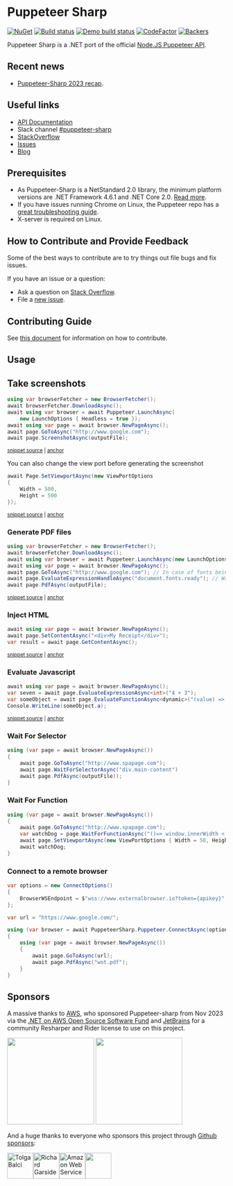 # Puppeteer Sharp

[![NuGet](https://buildstats.info/nuget/PuppeteerSharp)][NugetUrl]
[![Build status](https://github.com/hardkoded/puppeteer-sharp/actions/workflows/dotnet.yml/badge.svg)][BuildUrl]
[![Demo build status](https://github.com/hardkoded/puppeteer-sharp/actions/workflows/demo.yml/badge.svg)][BuildDemoUrl]
[![CodeFactor](https://www.codefactor.io/repository/github/hardkoded/puppeteer-sharp/badge)][CodeFactorUrl]
[![Backers](https://opencollective.com/hardkoded-projects/backers/badge.svg)][Backers]

[NugetUrl]: https://www.nuget.org/packages/PuppeteerSharp/
[BuildUrl]: https://github.com/hardkoded/puppeteer-sharp/actions/workflows/dotnet.yml
[BuildDemoUrl]: https://github.com/hardkoded/puppeteer-sharp/actions/workflows/demo.yml
[CodeFactorUrl]: https://www.codefactor.io/repository/github/hardkoded/puppeteer-sharp
[Backers]: https://opencollective.com/hardkoded-projects

Puppeteer Sharp is a .NET port of the official [Node.JS Puppeteer API](https://github.com/puppeteer/puppeteer).

## Recent news

* [Puppeteer-Sharp 2023 recap](https://www.hardkoded.com/blog/puppeteer-sharp-2023-recap).

## Useful links

* [API Documentation](http://www.puppeteersharp.com/api/index.html)
* Slack channel [#puppeteer-sharp](https://www.hardkoded.com/goto/pptr-slack)
* [StackOverflow](https://stackoverflow.com/search?q=puppeteer-sharp)
* [Issues](https://github.com/hardkoded/puppeteer-sharp/issues?utf8=%E2%9C%93&q=is%3Aissue)
* [Blog](https://www.hardkoded.com/)

## Prerequisites

* As Puppeteer-Sharp is a NetStandard 2.0 library, the minimum platform versions are .NET Framework 4.6.1 and .NET Core 2.0. [Read more](https://docs.microsoft.com/en-us/dotnet/standard/net-standard).
* If you have issues running Chrome on Linux, the Puppeteer repo has a [great troubleshooting guide](https://github.com/puppeteer/puppeteer/blob/master/docs/troubleshooting.md).
* X-server is required on Linux.

## How to Contribute and Provide Feedback

Some of the best ways to contribute are to try things out file bugs and fix issues.

If you have an issue or a question:

* Ask a question on [Stack Overflow](https://stackoverflow.com/search?q=puppeteer-sharp).
* File a [new issue](https://github.com/hardkoded/puppeteer-sharp/issues/new).

## Contributing Guide

See [this document](https://github.com/hardkoded/puppeteer-sharp/blob/master/CONTRIBUTING.md) for information on how to contribute.

## Usage

## Take screenshots

<!-- snippet: ScreenshotAsync -->
<a id='snippet-screenshotasync'></a>
```cs
using var browserFetcher = new BrowserFetcher();
await browserFetcher.DownloadAsync();
await using var browser = await Puppeteer.LaunchAsync(
    new LaunchOptions { Headless = true });
await using var page = await browser.NewPageAsync();
await page.GoToAsync("http://www.google.com");
await page.ScreenshotAsync(outputFile);
```
<sup><a href='https://github.com/hardkoded/puppeteer-sharp/blob/master/lib/PuppeteerSharp.Tests/ScreenshotTests/PageScreenshotTests.cs#L55-L63' title='Snippet source file'>snippet source</a> | <a href='#snippet-screenshotasync' title='Start of snippet'>anchor</a></sup>
<!-- endSnippet -->

You can also change the view port before generating the screenshot

<!-- snippet: SetViewportAsync -->
<a id='snippet-setviewportasync'></a>
```cs
await Page.SetViewportAsync(new ViewPortOptions
{
    Width = 500,
    Height = 500
});
```
<sup><a href='https://github.com/hardkoded/puppeteer-sharp/blob/master/lib/PuppeteerSharp.Tests/ScreenshotTests/ElementHandleScreenshotTests.cs#L15-L21' title='Snippet source file'>snippet source</a> | <a href='#snippet-setviewportasync' title='Start of snippet'>anchor</a></sup>
<!-- endSnippet -->

### Generate PDF files

<!-- snippet: PdfAsync -->
<a id='snippet-pdfasync'></a>
```cs
using var browserFetcher = new BrowserFetcher();
await browserFetcher.DownloadAsync();
await using var browser = await Puppeteer.LaunchAsync(new LaunchOptions { Headless = true });
await using var page = await browser.NewPageAsync();
await page.GoToAsync("http://www.google.com"); // In case of fonts being loaded from a CDN, use WaitUntilNavigation.Networkidle0 as a second param.
await page.EvaluateExpressionHandleAsync("document.fonts.ready"); // Wait for fonts to be loaded. Omitting this might result in no text rendered in pdf.
await page.PdfAsync(outputFile);
```
<sup><a href='https://github.com/hardkoded/puppeteer-sharp/blob/master/lib/PuppeteerSharp.Tests/PageTests/PdfTests.cs#L28-L38' title='Snippet source file'>snippet source</a> | <a href='#snippet-pdfasync' title='Start of snippet'>anchor</a></sup>
<!-- endSnippet -->

### Inject HTML

<!-- snippet: SetContentAsync -->
<a id='snippet-setcontentasync'></a>
```cs
await using var page = await browser.NewPageAsync();
await page.SetContentAsync("<div>My Receipt</div>");
var result = await page.GetContentAsync();
```
<sup><a href='https://github.com/hardkoded/puppeteer-sharp/blob/master/lib/PuppeteerSharp.Tests/PageTests/SetContentTests.cs#L15-L21' title='Snippet source file'>snippet source</a> | <a href='#snippet-setcontentasync' title='Start of snippet'>anchor</a></sup>
<!-- endSnippet -->

### Evaluate Javascript

<!-- snippet: Evaluate -->
<a id='snippet-evaluate'></a>
```cs
await using var page = await browser.NewPageAsync();
var seven = await page.EvaluateExpressionAsync<int>("4 + 3");
var someObject = await page.EvaluateFunctionAsync<dynamic>("(value) => ({a: value})", 5);
Console.WriteLine(someObject.a);
```
<sup><a href='https://github.com/hardkoded/puppeteer-sharp/blob/master/lib/PuppeteerSharp.Tests/QuerySelectorTests/ElementHandleQuerySelectorEvalTests.cs#L17-L22' title='Snippet source file'>snippet source</a> | <a href='#snippet-evaluate' title='Start of snippet'>anchor</a></sup>
<!-- endSnippet -->

### Wait For Selector

```cs
using (var page = await browser.NewPageAsync())
{
    await page.GoToAsync("http://www.spapage.com");
    await page.WaitForSelectorAsync("div.main-content")
    await page.PdfAsync(outputFile));
}
```

### Wait For Function

```cs
using (var page = await browser.NewPageAsync())
{
    await page.GoToAsync("http://www.spapage.com");
    var watchDog = page.WaitForFunctionAsync("()=> window.innerWidth < 100");
    await page.SetViewportAsync(new ViewPortOptions { Width = 50, Height = 50 });
    await watchDog;
}
```

### Connect to a remote browser

```cs
var options = new ConnectOptions()
{
    BrowserWSEndpoint = $"wss://www.externalbrowser.io?token={apikey}"
};

var url = "https://www.google.com/";

using (var browser = await PuppeteerSharp.Puppeteer.ConnectAsync(options))
{
    using (var page = await browser.NewPageAsync())
    {
        await page.GoToAsync(url);
        await page.PdfAsync("wot.pdf");
    }
}
```

## Sponsors

A massive thanks to [AWS](https://github.com/aws), who sponsored Puppeteer-sharp from Nov 2023 via the [.NET on AWS Open Source Software Fund](https://github.com/aws/dotnet-foss) and [JetBrains](https://www.jetbrains.com/?from=PuppeteerSharp) for a community Resharper and Rider license to use on this project.

<div style="display:inline">
<img src="https://raw.githubusercontent.com/aaubry/YamlDotNet/master/Sponsors/aws-logo-small.png" width="200" height="200"/>
<img src="https://upload.wikimedia.org/wikipedia/en/thumb/0/08/JetBrains_beam_logo.svg/1200px-JetBrains_beam_logo.svg.png" width="200" height="200"/>
</div>

And a huge thanks to everyone who sponsors this project through [Github sponsors](https://github.com/sponsors/hardkoded):

<!-- sponsors --><a href="https://github.com/tolgabalci"><img src="https://github.com/tolgabalci.png" width="60px" alt="Tolga Balci" /></a><a href="https://github.com/nogginbox"><img src="https://github.com/nogginbox.png" width="60px" alt="Richard Garside" /></a><a href="https://github.com/aws"><img src="https://github.com/aws.png" width="60px" alt="Amazon Web Services" /></a><a href="https://github.com/mrdo23"><img src="https://github.com/mrdo23.png" width="60px" alt="" /></a><!-- sponsors -->


